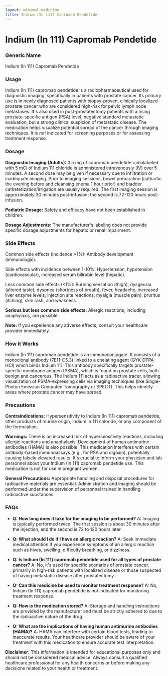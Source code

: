 ```yaml
---
layout: minimal-medicine
title: Indium (In 111) Capromab Pendetide
---
```


# Indium (In 111) Capromab Pendetide
### Generic Name
Indium (In 111) Capromab Pendetide

### Usage
Indium (In 111) capromab pendetide is a radiopharmaceutical used for diagnostic imaging, specifically in patients with prostate cancer. Its primary use is in newly diagnosed patients with biopsy-proven, clinically localized prostate cancer who are considered high-risk for pelvic lymph node metastases.  It's also used in post-prostatectomy patients with a rising prostate-specific antigen (PSA) level, negative standard metastatic evaluation, but a strong clinical suspicion of metastatic disease.  The medication helps visualize potential spread of the cancer through imaging techniques.  It is *not* indicated for screening purposes or for assessing treatment response.

### Dosage
**Diagnostic Imaging (Adults):**  0.5 mg of capromab pendetide radiolabeled with 5 mCi of Indium 111 chloride is administered intravenously (IV) over 5 minutes.  A second dose may be given if necessary due to infiltration or inadequate imaging.  Prior to imaging sessions, bowel preparation (cathartic the evening before and cleansing enema 1 hour prior) and bladder catheterization/irrigation are usually required. The first imaging session is approximately 30 minutes post-infusion; the second is 72-120 hours post-infusion.

**Pediatric Dosage:** Safety and efficacy have not been established in children.

**Dosage Adjustments:** The manufacturer's labeling does not provide specific dosage adjustments for hepatic or renal impairment.


### Side Effects
Common side effects (incidence >1%):  Antibody development (immunologic).

Side effects with incidence between 1-10%: Hypertension, hypotension (cardiovascular), increased serum bilirubin level (hepatic).

Less common side effects (<1%): Burning sensation (thigh), dysgeusia (altered taste), dyspnea (shortness of breath), fever, headache, increased liver enzyme levels, injection site reactions, myalgia (muscle pain), pruritus (itching), skin rash, and weakness.

**Serious but less common side effects:** Allergic reactions, including anaphylaxis, are possible.

**Note:**  If you experience any adverse effects, consult your healthcare provider immediately.

### How it Works
Indium (In 111) capromab pendetide is an immunoconjugate. It consists of a monoclonal antibody (7E11-C5.3) linked to a chelating agent (GYK-DTPA-HCl) which binds Indium 111. This antibody specifically targets prostate-specific membrane antigen (PSMA), which is found on prostate cells, both benign and cancerous.  The Indium 111 acts as a radioactive tracer, allowing visualization of PSMA-expressing cells via imaging techniques (like Single-Photon Emission Computed Tomography or SPECT).  This helps identify areas where prostate cancer may have spread.


### Precautions
**Contraindications:** Hypersensitivity to Indium (In 111) capromab pendetide, other products of murine origin, Indium In 111 chloride, or any component of the formulation.

**Warnings:**  There is an increased risk of hypersensitivity reactions, including allergic reactions and anaphylaxis. Development of human antimurine antibodies (HAMA) is also possible.  This medication interferes with certain antibody-based immunoassays (e.g., for PSA and digoxin), potentially causing falsely elevated results. It's crucial to inform your physician and lab personnel about your Indium (In 111) capromab pendetide use.  This medication is not for use in pregnant women.

**General Precautions:**  Appropriate handling and disposal procedures for radioactive materials are essential. Administration and imaging should be performed under the supervision of personnel trained in handling radioactive substances.


### FAQs
* **Q: How long does it take for the imaging to be performed?** A: Imaging is typically performed twice. The first session is about 30 minutes after the injection, and the second is 72 to 120 hours later.

* **Q: What should I do if I have an allergic reaction?** A:  Seek immediate medical attention if you experience symptoms of an allergic reaction such as hives, swelling, difficulty breathing, or dizziness.

* **Q: Is Indium (In 111) capromab pendetide used for all types of prostate cancer?** A: No, it's used for specific scenarios of prostate cancer, primarily in high-risk patients with localized disease or those suspected of having metastatic disease after prostatectomy.

* **Q: Can this medicine be used to monitor treatment response?** A: No, Indium (In 111) capromab pendetide is not indicated for monitoring treatment response.

* **Q:  How is the medication stored?** A:  Storage and handling instructions are provided by the manufacturer and must be strictly adhered to due to the radioactive nature of the drug.  

* **Q: What are the implications of having human antimurine antibodies (HAMA)?** A: HAMA can interfere with certain blood tests, leading to inaccurate results. Your healthcare provider should be aware of your treatment with this medication to ensure accurate test interpretation.


**Disclaimer:** This information is intended for educational purposes only and should not be considered medical advice. Always consult a qualified healthcare professional for any health concerns or before making any decisions related to your health or treatment.

